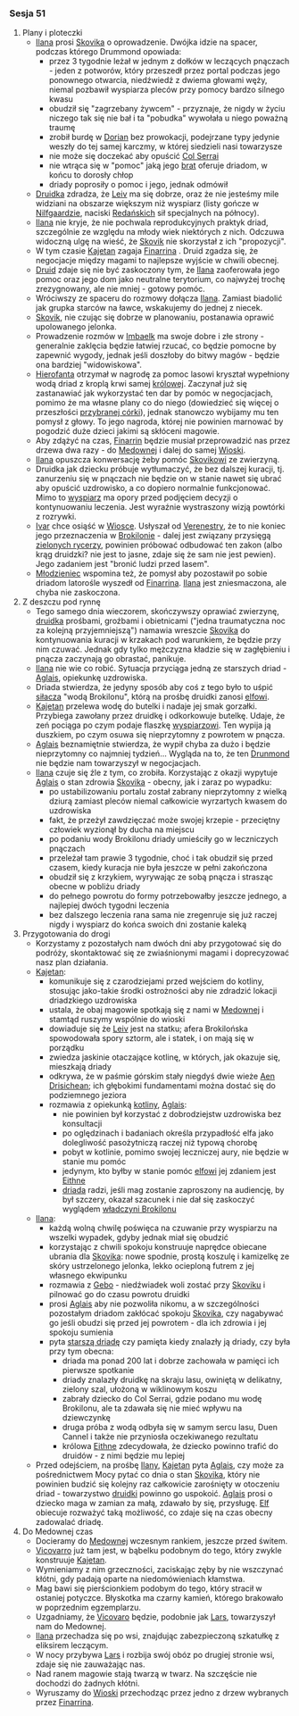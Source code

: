 ### Sesja 51
1. Plany i ploteczki
    - [Ilana](#g_ilana) prosi [Skovika](#p_skovik) o oprowadzenie. Dwójka idzie na spacer, podczas którego Drummond opowiada:
        - przez 3 tygodnie leżał w jednym z dołków w leczących pnączach - jeden z potworów, który przeszedł przez portal podczas jego ponownego otwarcia, niedźwiedź z dwiema głowami węży, niemal pozbawił wyspiarza pleców przy pomocy bardzo silnego kwasu
        - obudził się "zagrzebany żywcem" - przyznaje, że nigdy w życiu niczego tak się nie bał i ta "pobudka" wywołała u niego poważną traumę
        - zrobił burdę w [Dorian](#l_dorian) bez prowokacji, podejrzane typy jedynie weszły do tej samej karczmy, w której siedzieli nasi towarzysze
        - nie może się doczekać aby opuścić [Col Serrai](#l_col_serrai)
        - nie wtrąca się w "pomoc" jaką jego [brat](#p_ivar) oferuje driadom, w końcu to dorosły chłop
        - driady poprosiły o pomoc i jego, jednak odmówił
    - [Druidka](#g_ilana) zdradza, że [Leiv](#p_leiv) ma się dobrze, oraz że nie jesteśmy mile widziani na obszarze większym niż wyspiarz (listy gończe w [Nilfgaardzie](#l_nilfgaard), naciski [Redańskich](#l_redania) sił specjalnych na północy).
    - [Ilana](#g_ilana) nie kryje, że nie pochwala reprodukcyjnych praktyk driad, szczególnie ze względu na młody wiek niektórych z nich. Odczuwa widoczną ulgę na wieść, że [Skovik](#p_skovik) nie skorzystał z ich "propozycji".
    - W tym czasie [Kajetan](#g_kajetan) zagaja [Finarrina](#p_druid_finarrin) . Druid zgadza się, że negocjacje między magami to najlepsze wyjście w chwili obecnej.
    - [Druid](#p_druid_finarrin) zdaje się nie być zaskoczony tym, że [Ilana](#g_ilana) zaoferowała jego pomoc oraz jego dom jako neutralne terytorium, co najwyżej trochę zrezygnowany, ale nie mniej - gotowy pomóc.
    - Wróciwszy ze spaceru do rozmowy dołącza [Ilana](#g_ilana). Zamiast biadolić jak grupka starców na ławce, wskakujemy do jednej z niecek. 
    - [Skovik](#p_skovik), nie czując się dobrze w planowaniu, postanawia oprawić upolowanego jelonka.
    - Prowadzenie rozmów w [Imbaelk](#r_imbaelk) ma swoje dobre i złe strony - generalnie zaklęcia będzie łatwiej rzucać, co będzie pomocne by zapewnić wygody, jednak jeśli doszłoby do bitwy magów - będzie ona bardziej "widowiskowa".
    - [Hierofanta](#p_druid_finarrin) otrzymał w nagrodę za pomoc lasowi kryształ wypełniony wodą driad z kroplą krwi samej [królowej](#p_eithne). Zaczynał już się zastanawiać jak wykorzystać ten dar by pomóc w negocjacjach, pomimo że ma własne plany co do niego (dowiedzieć się więcej o przeszłości [przybranej córki](#g_ilana)), jednak stanowczo wybijamy mu ten pomysł z głowy. To jego nagroda, której nie powinien marnować by pogodzić duże dzieci jakimi są skłóceni magowie.
    - Aby zdążyć na czas, [Finarrin](#p_druid_finarrin) będzie musiał przeprowadzić nas przez drzewa dwa razy - do [Medownej](#l_medowna) i dalej do samej [Wioski](#l_wioska).
    - [Ilana](#g_ilana) opuszcza konwersację żeby pomóc [Skovikowi](#p_skovik) ze zwierzyną.
    - Druidka jak dziecku próbuje wytłumaczyć, że bez dalszej kuracji, tj. zanurzeniu się w pnączach nie będzie on w stanie nawet się ubrać aby opuścić uzdrowisko, a co dopiero normalnie funkcjonować. Mimo to [wyspiarz](#p_skovik) ma opory przed podjęciem decyzji o kontynuowaniu leczenia. Jest wyraźnie wystraszony wizją powtórki z rozrywki.
    - [Ivar](#p_ivar) chce osiąść w [Wiosce](#l_wioska). Usłyszał od [Verenestry](#p_verenestra), że to nie koniec jego przeznaczenia w [Brokilonie](#l_brokilon) - dalej jest związany przysięgą [zielonych rycerzy](#r_rycerze_galawaina), powinien próbować odbudować ten zakon (albo krąg druidzki? nie jest to jasne, zdaje się że sam nie jest pewien). Jego zadaniem jest "bronić ludzi przed lasem".
    - [Młodzieniec](#p_ivar) wspomina też, że pomysł aby pozostawił po sobie driadom latorośle wyszedł od [Finarrina](#p_druid_finarrin). [Ilana](#g_ilana) jest zniesmaczona, ale chyba nie zaskoczona.
2. Z deszczu pod rynnę
    - Tego samego dnia wieczorem, skończywszy oprawiać zwierzynę, [druidka](#g_ilana) prośbami, groźbami i obietnicami ("jedna traumatyczna noc za kolejną przyjemniejszą") namawia wreszcie [Skovika](#p_skovik) do kontynuowania kuracji w krzakach pod warunkiem, że będzie przy nim czuwać. Jednak gdy tylko mężczyzna kładzie się w zagłębieniu i pnącza zaczynają go obrastać, panikuje. 
    - [Ilana](#g_ilana) nie wie co robić. Sytuacja przyciąga jedną ze starszych driad - [Aglais](#p_aglais), opiekunkę uzdrowiska.
    - Driada stwierdza, że jedyny sposób aby coś z tego było to uśpić [siłacza](#p_skovik) "wodą Brokilonu", którą na prośbę druidki zanosi [elfowi](#g_kajetan).
    - [Kajetan](#g_kajetan) przelewa wodę do butelki i nadaje jej smak gorzałki. Przybiega zawołany przez druidkę i odkorkowuje butelkę. Udaje, że zeń pociąga po czym podaje flaszkę [wyspiarzowi](#p_skovik). Ten wypija ją duszkiem, po czym osuwa się nieprzytomny z powrotem w pnącza. 
    - [Aglais](#p_aglais) beznamiętnie stwierdza, że wypił chyba za dużo i będzie nieprzytomny co najmniej tydzień... Wygląda na to, że ten [Drunmond](#p_skovik) nie będzie nam towarzyszył w negocjacjach.
    - [Ilana](#g_ilana) czuje się źle z tym, co zrobiła. Korzystając z okazji wypytuje [Aglais](#p_aglais) o stan zdrowia [Skovika](#p_skovik) - obecny, jak i zaraz po wypadku:
        - po ustabilizowaniu portalu został zabrany nieprzytomny z wielką dziurą zamiast pleców niemal całkowicie wyrzartych kwasem do uzdrowiska
        - fakt, że przeżył zawdzięczać może swojej krzepie - przeciętny człowiek wyzionął by ducha na miejscu
        - po podaniu wody Brokilonu driady umieściły go w leczniczych pnączach
        - przeleżał tam prawie 3 tygodnie, choć i tak obudził się przed czasem, kiedy kuracja nie była jeszcze w pełni zakończona
        - obudził się z krzykiem, wyrywając ze sobą pnącza i strasząc obecne w pobliżu driady
        - do pełnego powrotu do formy potrzebowałby jeszcze jednego, a najlepiej dwóch tygodni leczenia
        - bez dalszego leczenia rana sama nie zregenruje się już raczej nigdy i wyspiarz do końca swoich dni zostanie kaleką
3. Przygotowania do drogi 
    - Korzystamy z pozostałych nam dwóch dni aby przygotować się do podróży, skontaktować się ze zwiaśnionymi magami i doprecyzować nasz plan działania.
    - [Kajetan](#g_kajetan):
        - komunikuje się z czarodziejami przed wejściem do kotliny, stosując jako-takie środki ostrożności aby nie zdradzić lokacji driadzkiego uzdrowiska
        - ustala, że obaj magowie spotkają się z nami w [Medownej](#l_medowna) i stamtąd ruszymy wspólnie do wioski
        - dowiaduje się że [Leiv](#p_leiv) jest na statku; afera Brokilońska spowodowała spory sztorm, ale i statek, i on mają się w porządku
        - zwiedza jaskinie otaczające kotlinę, w których, jak okazuje się, mieszkają driady
        - odkrywa, że w paśmie górskim stały niegdyś dwie wieże [Aen Drisichean](#r_aen_drisichean); ich głębokimi fundamentami można dostać się do podziemnego jeziora
        - rozmawia z opiekunką [kotliny](#l_col_serrai), [Aglais](#p_aglais):
            - nie powinien był korzystać z dobrodziejstw uzdrowiska bez konsultacji
            - po oględzinach i badaniach określa przypadłość elfa jako dolegliwość pasożytniczą raczej niż typową chorobę
            - pobyt w kotlinie, pomimo swojej leczniczej aury, nie będzie w stanie mu pomóc
            - jedynym, kto byłby w stanie pomóc [elfowi](#g_kajetan) jej zdaniem jest [Eithne](#p_eithne)
            - [driada](#p_aglais) radzi, jeśli mag zostanie zaproszony na audiencję, by był szczery, okazał szacunek i nie dał się zaskoczyć wyglądem [władczyni Brokilonu](#p_eithne)
    - [Ilana](#g_ilana):
        - każdą wolną chwilę poświęca na czuwanie przy wyspiarzu na wszelki wypadek, gdyby jednak miał się obudzić
        - korzystając z chwili spokoju konstruuje naprędce obiecane ubrania dla [Skovika](#p_skovik): nowe spodnie, prostą koszulę i kamizelkę ze skóry ustrzelonego jelonka, lekko ocieploną futrem z jej własnego ekwipunku
        - rozmawia z [Gebo](#p_gebo) - niedźwiadek woli zostać przy [Skoviku](#p_skovik) i pilnować go do czasu powrotu druidki
        - prosi [Aglais](#p_aglais) aby nie pozwoliła nikomu, a w szczególności pozostałym driadom zakłócać spokoju [Skovika](#p_skovik), czy nagabywać go jeśli obudzi się przed jej powrotem - dla ich zdrowia i jej spokoju sumienia
        - pyta [starszą driadę](#p_aglais) czy pamięta kiedy znalazły ją driady, czy była przy tym obecna:
            - driada ma ponad 200 lat i dobrze zachowała w pamięci ich pierwsze spotkanie
            - driady znalazły druidkę na skraju lasu, owiniętą w delikatny, zielony szal, ułożoną w wiklinowym koszu
            - zabrały dziecko do Col Serrai, gdzie podano mu wodę Brokilonu, ale ta zdawała się nie mieć wpływu na dziewczynkę
            - druga próba z wodą odbyła się w samym sercu lasu, Duen Cannel i także nie przyniosła oczekiwanego rezultatu
            - królowa [Eithne](#p_eithne) zdecydowała, że dziecko powinno trafić do druidów - z nimi będzie mu lepiej
    - Przed odejściem, na prośbę [Ilany](#g_ilana), [Kajetan](#g_kajetan) pyta [Aglais](#p_aglais), czy może za pośrednictwem Mocy pytać co dnia o stan [Skovika](#p_skovik), który nie powinien budzić się kolejny raz całkowicie zarośnięty w otoczeniu driad - towarzystwo [druidki](#g_ilana) powinno go uspokoić. [Aglais](#p_aglais) prosi o dziecko maga w zamian za małą, zdawało by się, przysługę. [Elf](#g_kajetan) obiecuje rozważyć taką możliwość, co zdaje się na czas obecny zadowalać driadę.
4. Do Medownej czas
    - Docieramy do [Medownej](#l_medowna) wczesnym rankiem, jeszcze przed świtem. 
    - [Vicovarro](#p_florian_z_vicovaro) już tam jest, w bąbelku podobnym do tego, który zwykle konstruuje [Kajetan](#g_kajetan).
    - Wymieniamy z nim grzeczności, zaciskając zęby by nie wszczynać kłótni, gdy padają oparte na niedomówieniach kłamstwa. 
    - Mag bawi się pierścionkiem podobym do tego, który stracił w ostaniej potyczce. Błyskotka ma czarny kamień, którego brakowało w poprzednim egzemplarzu.
    - Uzgadniamy, że [Vicovaro](#p_florian_z_vicovaro) będzie, podobnie jak [Lars](#p_lars), towarzyszył nam do Medownej.
    - [Ilana](#g_ilana) przechadza się po wsi, znajdując zabezpieczoną szkatułkę z eliksirem leczącym.
    - W nocy przybywa [Lars](#p_lars) i rozbija swój obóz po drugiej stronie wsi, zdaje się nie zauważając nas.
    - Nad ranem magowie stają twarzą w twarz. Na szczęście nie dochodzi do żadnych kłótni.
    - Wyruszamy do [Wioski](#l_wioska) przechodząc przez jedno z drzew wybranych przez [Finarrina](#p_druid_finarrin).
    
    
